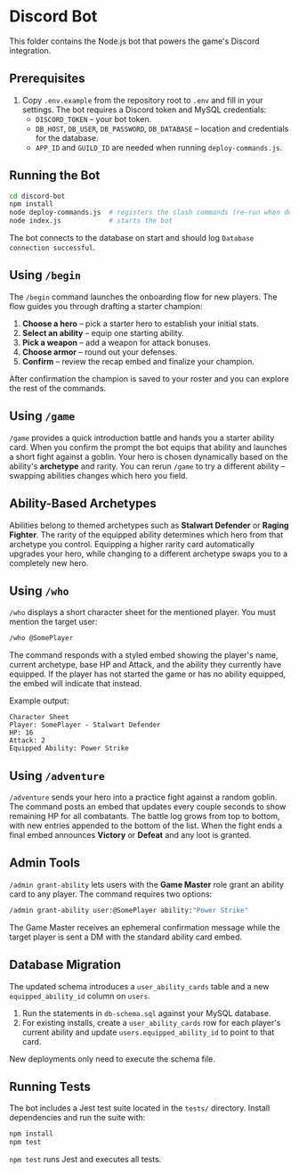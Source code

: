 # Discord Bot

This folder contains the Node.js bot that powers the game's Discord integration.

## Prerequisites

1. Copy `.env.example` from the repository root to `.env` and fill in your settings.
   The bot requires a Discord token and MySQL credentials:
   - `DISCORD_TOKEN` – your bot token.
   - `DB_HOST`, `DB_USER`, `DB_PASSWORD`, `DB_DATABASE` – location and credentials for the database.
   - `APP_ID` and `GUILD_ID` are needed when running `deploy-commands.js`.

## Running the Bot

```bash
cd discord-bot
npm install
node deploy-commands.js  # registers the slash commands (re-run when deploying)
node index.js            # starts the bot
```

The bot connects to the database on start and should log `Database connection successful`.

## Using `/begin`

The `/begin` command launches the onboarding flow for new players. The flow guides you
through drafting a starter champion:

1. **Choose a hero** – pick a starter hero to establish your initial stats.
2. **Select an ability** – equip one starting ability.
3. **Pick a weapon** – add a weapon for attack bonuses.
4. **Choose armor** – round out your defenses.
5. **Confirm** – review the recap embed and finalize your champion.

After confirmation the champion is saved to your roster and you can explore the rest of the commands.

## Using `/game`

`/game` provides a quick introduction battle and hands you a starter ability card. When you confirm the prompt the bot equips that ability and launches a short fight against a goblin. Your hero is chosen dynamically based on the ability's **archetype** and rarity. You can rerun `/game` to try a different ability – swapping abilities changes which hero you field.

## Ability-Based Archetypes

Abilities belong to themed archetypes such as **Stalwart Defender** or **Raging Fighter**. The rarity of the equipped ability determines which hero from that archetype you control. Equipping a higher rarity card automatically upgrades your hero, while changing to a different archetype swaps you to a completely new hero.

## Using `/who`

`/who` displays a short character sheet for the mentioned player. You must mention the target user:

```bash
/who @SomePlayer
```

The command responds with a styled embed showing the player's name, current archetype, base HP and Attack, and the ability they currently have equipped. If the player has not started the game or has no ability equipped, the embed will indicate that instead.

Example output:

```
Character Sheet
Player: SomePlayer - Stalwart Defender
HP: 16
Attack: 2
Equipped Ability: Power Strike
```

## Using `/adventure`

`/adventure` sends your hero into a practice fight against a random goblin. The
command posts an embed that updates every couple seconds to show remaining HP
for all combatants. The battle log grows from top to bottom, with new entries
appended to the bottom of the list. When the fight ends a final embed announces
**Victory** or **Defeat** and any loot is granted.

## Admin Tools

`/admin grant-ability` lets users with the **Game Master** role grant an ability card to any player. The command requires two options:

```bash
/admin grant-ability user:@SomePlayer ability:"Power Strike"
```

The Game Master receives an ephemeral confirmation message while the target player is sent a DM with the standard ability card embed.

## Database Migration

The updated schema introduces a `user_ability_cards` table and a new
`equipped_ability_id` column on `users`.

1. Run the statements in `db-schema.sql` against your MySQL database.
2. For existing installs, create a `user_ability_cards` row for each
   player's current ability and update `users.equipped_ability_id` to
   point to that card.

New deployments only need to execute the schema file.

## Running Tests

The bot includes a Jest test suite located in the `tests/` directory. Install
dependencies and run the suite with:

```bash
npm install
npm test
```

`npm test` runs Jest and executes all tests.
